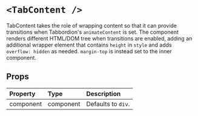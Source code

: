 # `<TabContent />`

TabContent takes the role of wrapping content so that it can provide transitions when Tabbordion's `animateContent` is
set. The component renders different HTML/DOM tree when transitions are enabled, adding an additional wrapper element
that contains `height` in `style` and adds `overflow: hidden` as needed. `margin-top` is instead set to the inner
component.


## Props

Property          | Type          | Description
:-----------------|:--------------|:-----------
component         | component     | Defaults to `div`.
